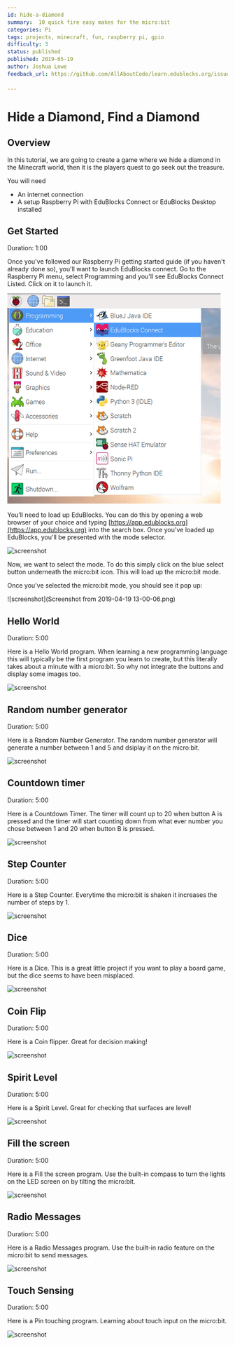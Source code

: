 ```yaml
---
id: hide-a-diamond
summary:  10 quick fire easy makes for the micro:bit
categories: Pi
tags: projects, minecraft, fun, raspberry pi, gpio
difficulty: 3
status: published
published: 2019-05-19
author: Joshua Lowe
feedback_url: https://github.com/AllAboutCode/learn.edublocks.org/issues

---
```


# Hide a Diamond, Find a Diamond

## Overview

In this tutorial, we are going to create a game where we hide a diamond in the Minecraft world, then it is the players quest to go seek out the treasure.

You will need 
- An internet connection
- A setup Raspberry Pi with EduBlocks Connect or EduBlocks Desktop installed

## Get Started
Duration: 1:00

Once you've followed our Raspberry Pi getting started guide (if you haven't already done so), you'll want to launch EduBlocks connect. Go to the Raspberry Pi menu, select Programming and you'll see EduBlocks Connect Listed. Click on it to launch it. 

![screenshot](imageedit_2_2194120828.png) 

You’ll need to load up EduBlocks. You can do this by opening a web browser of your choice and typing [https://app.edublocks.org](https://app.edublocks.org) into the search box. Once you've loaded up EduBlocks, you'll be presented with the mode selector. 

![screenshot](https://i.ibb.co/tQ0JcTz/Screenshot-2019-04-14-edublocks.png) 

Now, we want to select the mode. To do this simply click on the blue select button underneath the micro:bit icon. This will load up the micro:bit mode.

Once you've selected the micro:bit mode, you should see it pop up:

![screenshot](Screenshot from 2019-04-19 13-00-06.png)

## Hello World
Duration: 5:00

Here is a Hello World program. When learning a new programming language this will typically be the first program you learn to create, but this literally takes about a minute with a micro:bit. So why not integrate the buttons and display some images too.

![screenshot](https://micromag.cc/wp-content/uploads/2019/03/EduBlocks.png)

## Random number generator
Duration: 5:00

Here is a Random Number Generator. The random number generator will generate a number between 1 and 5 and dsiplay it on the micro:bit.

![screenshot](https://micromag.cc/wp-content/uploads/2019/03/EduBlocksDay2.png)

## Countdown timer
Duration: 5:00

Here is a Countdown Timer. The timer will count up to 20 when button A is pressed and the timer will start counting down from what ever number you chose between 1 and 20 when button B is pressed.

![screenshot](https://micromag.cc/wp-content/uploads/2019/03/EduBlocksDay3.png)

## Step Counter
Duration: 5:00

Here is a Step Counter. Everytime the micro:bit is shaken it increases the number of steps by 1.

![screenshot](https://micromag.cc/wp-content/uploads/2019/03/EduBlocksDay4.png)

## Dice
Duration: 5:00

Here is a Dice. This is a great little project if you want to play a board game, but the dice seems to have been misplaced. 

![screenshot](https://micromag.cc/wp-content/uploads/2019/03/EduBlocksDay5.png)

## Coin Flip
Duration: 5:00

Here is a Coin flipper. Great for decision making!

![screenshot](https://micromag.cc/wp-content/uploads/2019/03/EduBlocksDay6.png)

## Spirit Level
Duration: 5:00

Here is a Spirit Level. Great for checking that surfaces are level! 

![screenshot](https://micromag.cc/wp-content/uploads/2019/03/EduBlocksDay7.png)

## Fill the screen
Duration: 5:00

Here is a Fill the screen program. Use the built-in compass to turn the lights on the LED screen on by tilting the micro:bit.

![screenshot](https://i.ibb.co/hLV6M7B/Edublocks-Day9.png)

## Radio Messages
Duration: 5:00

Here is a Radio Messages program. Use the built-in radio feature on the micro:bit to send messages.

![screenshot](https://micromag.cc/wp-content/uploads/2019/03/EduBlocksDay11.png)

## Touch Sensing
Duration: 5:00

Here is a Pin touching program. Learning about touch input on the micro:bit.

![screenshot](https://micromag.cc/wp-content/uploads/2019/03/edublocksday14-1.png)